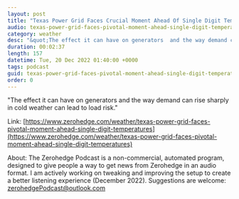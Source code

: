 ```yaml
---
layout: post
title: "Texas Power Grid Faces Crucial Moment Ahead Of Single Digit Temperatures"
audio: texas-power-grid-faces-pivotal-moment-ahead-single-digit-temperatures-0
category: weather
desc: "&quot;The effect it can have on generators  and the way demand can rise sharply in cold weather  can lead to load risk.&quot; "
duration: 00:02:37
length: 157
datetime: Tue, 20 Dec 2022 01:40:00 +0000
tags: podcast
guid: texas-power-grid-faces-pivotal-moment-ahead-single-digit-temperatures-0
order: 0
---
```

&quot;The effect it can have on generators  and the way demand can rise sharply in cold weather  can lead to load risk.&quot; 

Link: [https://www.zerohedge.com/weather/texas-power-grid-faces-pivotal-moment-ahead-single-digit-temperatures](https://www.zerohedge.com/weather/texas-power-grid-faces-pivotal-moment-ahead-single-digit-temperatures)

About: The Zerohedge Podcast is a non-commercial, automated program, designed to give people a way to get news from Zerohedge in an audio format.  I am actively working on tweaking and improving the setup to create a better listening experience (December 2022).  Suggestions are welcome: [zerohedgePodcast@outlook.com](mailto:zerohedgePodcast@outlook.com)